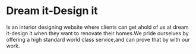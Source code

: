 # Dream it-Design it


Is an interior designing website where clients can get ahold of us at dream it-design it when they want to renovate their homes.We pride ourselves by offering a high standard world class service,and can prove that by with our work.
